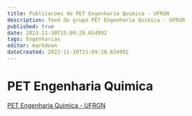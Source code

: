 ```yaml
---
title: Publicacoes de PET Engenharia Quimica - UFRGN 
description: feed do grupo PET Engenharia Quimica - UFRGN
published: true
date: 2023-11-30T15:09:28.654992
tags: Engenharias
editor: markdown
dateCreated: 2023-11-30T15:09:28.654992
---
```


# PET Engenharia Quimica
[PET Engenharia Quimica - UFRGN](/grupo/152PETEngenhariaQuimicaUFRGN.md)